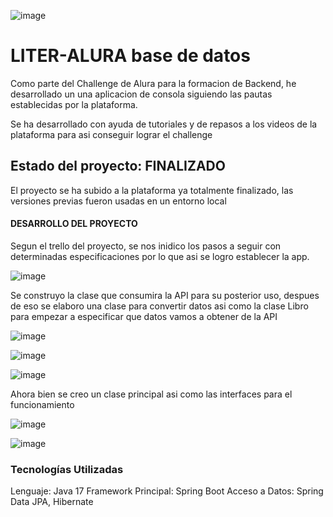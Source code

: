 ![image](https://github.com/user-attachments/assets/eca983c3-04ec-4874-a9b3-4db0a1e82c25)

<h1>LITER-ALURA base de datos</h1>

Como parte del Challenge de Alura para la formacion de Backend, he desarrollado un una aplicacion de consola siguiendo las pautas establecidas por la plataforma.

Se ha desarrollado con ayuda de tutoriales y de repasos a los videos de la plataforma para asi conseguir lograr el challenge

<h2>Estado del proyecto: <strong>FINALIZADO</strong></h2>

El proyecto se ha subido a la plataforma ya totalmente finalizado, las versiones previas fueron usadas en un entorno local

<h4>DESARROLLO DEL PROYECTO</h4>

Segun el trello del proyecto, se nos inidico los pasos a seguir con determinadas especificaciones por lo que asi se logro establecer la app.

![image](https://github.com/user-attachments/assets/c7990d09-0c30-46d2-aa6d-6756fe6b9882)

Se construyo la clase que consumira la API para su posterior uso, despues de eso se elaboro una clase para convertir datos asi como la clase Libro para empezar a especificar que datos vamos a obtener de la API

![image](https://github.com/user-attachments/assets/249d6dbe-dffe-485b-992a-f9e80bf039eb)

![image](https://github.com/user-attachments/assets/20862971-467f-4e13-9b8a-bda33481fcd8)

![image](https://github.com/user-attachments/assets/fd54511c-c738-4bc2-928e-6a9fdec85a89)


Ahora bien se creo un clase principal asi como las interfaces para el funcionamiento

![image](https://github.com/user-attachments/assets/10bd3bec-341d-4334-9a18-adf793621303)

![image](https://github.com/user-attachments/assets/9450a0c6-3361-4cc1-8005-fe059a7c3c4d)

<h3>Tecnologías Utilizadas</h3>

Lenguaje: Java 17
Framework Principal: Spring Boot
Acceso a Datos: Spring Data JPA, Hibernate



